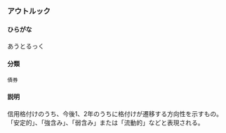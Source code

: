 <div style="display:none;">

## [あ行](securities-terms?id=あ行)

</div>

### アウトルック

#### ひらがな

あうとるっく

#### 分類

`債券`

#### 説明

信用格付けのうち、今後1、2年のうちに格付けが遷移する方向性を示すもの。「安定的」、「強含み」、「弱含み」または「流動的」などと表現される。

<div style="display:none;">

## [か行](securities-terms?id=か行)
## [さ行](securities-terms?id=さ行)
## [た行](securities-terms?id=た行)
## [な行](securities-terms?id=な行)
## [は行](securities-terms?id=は行)
## [ま行](securities-terms?id=ま行)
## [や行](securities-terms?id=や行)
## [ら行](securities-terms?id=ら行)
## [わ行](securities-terms?id=わ行)
## [英数字・記号](securities-terms?id=英数字・記号)

</div>

